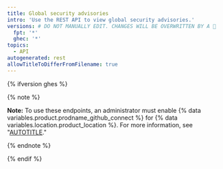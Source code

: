 ```yaml
---
title: Global security advisories
intro: 'Use the REST API to view global security advisories.'
versions: # DO NOT MANUALLY EDIT. CHANGES WILL BE OVERWRITTEN BY A 🤖
  fpt: '*'
  ghec: '*'
topics:
  - API
autogenerated: rest
allowTitleToDifferFromFilename: true
---
```


{% ifversion ghes %}

{% note %}

**Note:** To use these endpoints, an administrator must enable {% data variables.product.prodname_github_connect %} for {% data variables.location.product_location %}. For more information, see "[AUTOTITLE](/code-security/security-advisories/global-security-advisories/browsing-security-advisories-in-the-github-advisory-database#accessing-the-local-advisory-database-on-your-github-enterprise-server-instance)."

{% endnote %}

{% endif %}

<!-- Content after this section is automatically generated -->
